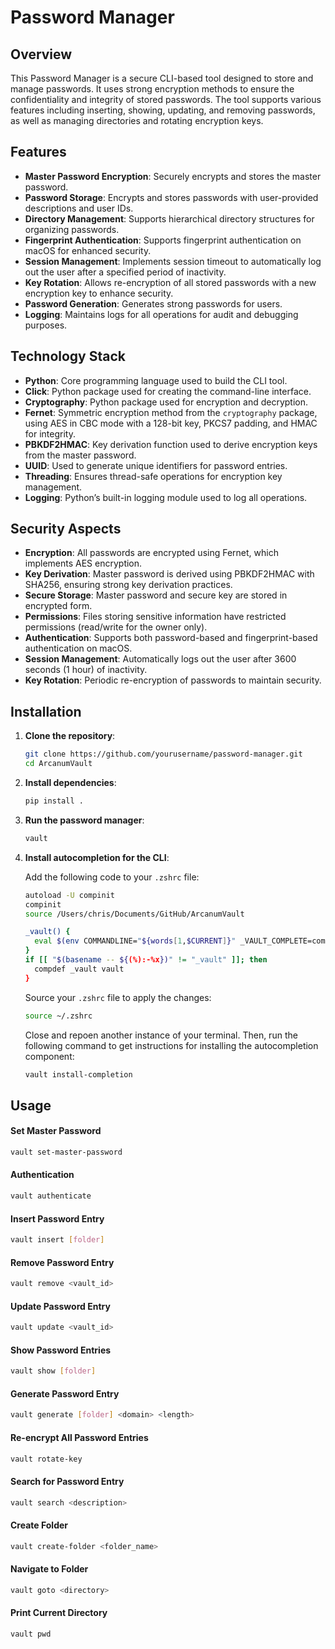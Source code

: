 # Password Manager

## Overview

This Password Manager is a secure CLI-based tool designed to store and manage passwords. It uses strong encryption methods to ensure the confidentiality and integrity of stored passwords. The tool supports various features including inserting, showing, updating, and removing passwords, as well as managing directories and rotating encryption keys.

## Features

- **Master Password Encryption**: Securely encrypts and stores the master password.
- **Password Storage**: Encrypts and stores passwords with user-provided descriptions and user IDs.
- **Directory Management**: Supports hierarchical directory structures for organizing passwords.
- **Fingerprint Authentication**: Supports fingerprint authentication on macOS for enhanced security.
- **Session Management**: Implements session timeout to automatically log out the user after a specified period of inactivity.
- **Key Rotation**: Allows re-encryption of all stored passwords with a new encryption key to enhance security.
- **Password Generation**: Generates strong passwords for users.
- **Logging**: Maintains logs for all operations for audit and debugging purposes.

## Technology Stack

- **Python**: Core programming language used to build the CLI tool.
- **Click**: Python package used for creating the command-line interface.
- **Cryptography**: Python package used for encryption and decryption.
- **Fernet**: Symmetric encryption method from the `cryptography` package, using AES in CBC mode with a 128-bit key, PKCS7 padding, and HMAC for integrity.
- **PBKDF2HMAC**: Key derivation function used to derive encryption keys from the master password.
- **UUID**: Used to generate unique identifiers for password entries.
- **Threading**: Ensures thread-safe operations for encryption key management.
- **Logging**: Python’s built-in logging module used to log all operations.

## Security Aspects

- **Encryption**: All passwords are encrypted using Fernet, which implements AES encryption.
- **Key Derivation**: Master password is derived using PBKDF2HMAC with SHA256, ensuring strong key derivation practices.
- **Secure Storage**: Master password and secure key are stored in encrypted form.
- **Permissions**: Files storing sensitive information have restricted permissions (read/write for the owner only).
- **Authentication**: Supports both password-based and fingerprint-based authentication on macOS.
- **Session Management**: Automatically logs out the user after 3600 seconds (1 hour) of inactivity.
- **Key Rotation**: Periodic re-encryption of passwords to maintain security.

## Installation

1. **Clone the repository**:

   ```bash
   git clone https://github.com/yourusername/password-manager.git
   cd ArcanumVault
   ```

2. **Install dependencies**:

   ```bash
   pip install .
   ```

3. **Run the password manager**:

   ```bash
   vault
   ```

4. **Install autocompletion for the CLI**:

   Add the following code to your `.zshrc` file:

   ```bash
   autoload -U compinit
   compinit
   source /Users/chris/Documents/GitHub/ArcanumVault

   _vault() {
     eval $(env COMMANDLINE="${words[1,$CURRENT]}" _VAULT_COMPLETE=complete-zsh  vault)
   }
   if [[ "$(basename -- ${(%):-%x})" != "_vault" ]]; then
     compdef _vault vault
   }
   ```

   Source your `.zshrc` file to apply the changes:

   ```bash
   source ~/.zshrc
   ```

   Close and repoen another instance of your terminal. Then, run the following command to get instructions for installing the autocompletion component:

   ```bash
   vault install-completion
   ```

## Usage

#### Set Master Password

```bash
vault set-master-password
```

#### Authentication

```bash
vault authenticate
```

#### Insert Password Entry

```bash
vault insert [folder]
```

#### Remove Password Entry

```bash
vault remove <vault_id>
```

#### Update Password Entry

```bash
vault update <vault_id>
```

#### Show Password Entries

```bash
vault show [folder]
```

#### Generate Password Entry

```bash
vault generate [folder] <domain> <length>
```

#### Re-encrypt All Password Entries

```bash
vault rotate-key
```

#### Search for Password Entry

```bash
vault search <description>
```

#### Create Folder

```bash
vault create-folder <folder_name>
```

#### Navigate to Folder

```bash
vault goto <directory>
```

#### Print Current Directory

```bash
vault pwd
```
